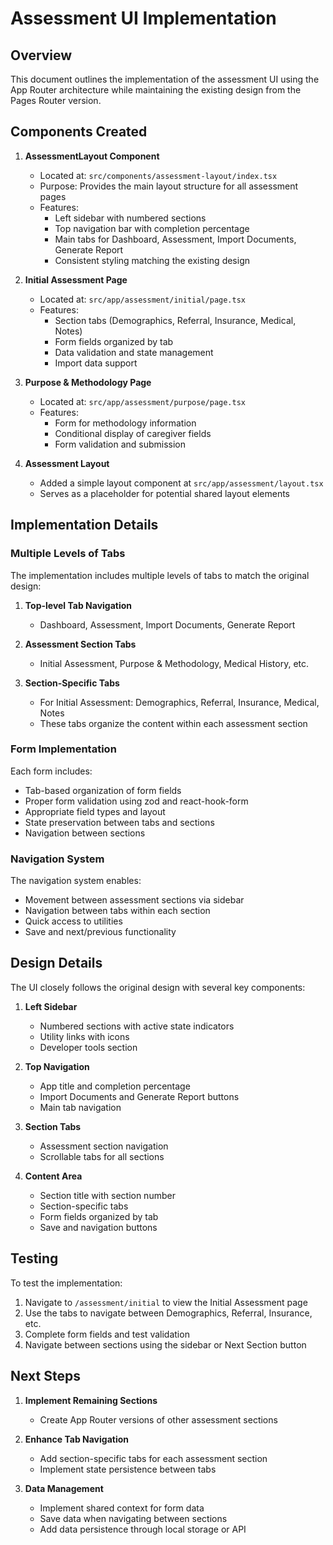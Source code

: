 # Assessment UI Implementation

## Overview

This document outlines the implementation of the assessment UI using the App Router architecture while maintaining the existing design from the Pages Router version.

## Components Created

1. **AssessmentLayout Component**
   - Located at: `src/components/assessment-layout/index.tsx`
   - Purpose: Provides the main layout structure for all assessment pages
   - Features:
     - Left sidebar with numbered sections
     - Top navigation bar with completion percentage
     - Main tabs for Dashboard, Assessment, Import Documents, Generate Report
     - Consistent styling matching the existing design

2. **Initial Assessment Page**
   - Located at: `src/app/assessment/initial/page.tsx`
   - Features:
     - Section tabs (Demographics, Referral, Insurance, Medical, Notes)
     - Form fields organized by tab
     - Data validation and state management
     - Import data support

3. **Purpose & Methodology Page**
   - Located at: `src/app/assessment/purpose/page.tsx`
   - Features:
     - Form for methodology information
     - Conditional display of caregiver fields
     - Form validation and submission

4. **Assessment Layout**
   - Added a simple layout component at `src/app/assessment/layout.tsx`
   - Serves as a placeholder for potential shared layout elements

## Implementation Details

### Multiple Levels of Tabs

The implementation includes multiple levels of tabs to match the original design:

1. **Top-level Tab Navigation**
   - Dashboard, Assessment, Import Documents, Generate Report

2. **Assessment Section Tabs**
   - Initial Assessment, Purpose & Methodology, Medical History, etc.

3. **Section-Specific Tabs**
   - For Initial Assessment: Demographics, Referral, Insurance, Medical, Notes
   - These tabs organize the content within each assessment section

### Form Implementation

Each form includes:
- Tab-based organization of form fields
- Proper form validation using zod and react-hook-form
- Appropriate field types and layout
- State preservation between tabs and sections
- Navigation between sections

### Navigation System

The navigation system enables:
- Movement between assessment sections via sidebar
- Navigation between tabs within each section
- Quick access to utilities
- Save and next/previous functionality

## Design Details

The UI closely follows the original design with several key components:

1. **Left Sidebar**
   - Numbered sections with active state indicators
   - Utility links with icons
   - Developer tools section

2. **Top Navigation**
   - App title and completion percentage
   - Import Documents and Generate Report buttons
   - Main tab navigation

3. **Section Tabs**
   - Assessment section navigation
   - Scrollable tabs for all sections

4. **Content Area**
   - Section title with section number
   - Section-specific tabs
   - Form fields organized by tab
   - Save and navigation buttons

## Testing

To test the implementation:
1. Navigate to `/assessment/initial` to view the Initial Assessment page
2. Use the tabs to navigate between Demographics, Referral, Insurance, etc.
3. Complete form fields and test validation
4. Navigate between sections using the sidebar or Next Section button

## Next Steps

1. **Implement Remaining Sections**
   - Create App Router versions of other assessment sections

2. **Enhance Tab Navigation**
   - Add section-specific tabs for each assessment section
   - Implement state persistence between tabs

3. **Data Management**
   - Implement shared context for form data
   - Save data when navigating between sections
   - Add data persistence through local storage or API
